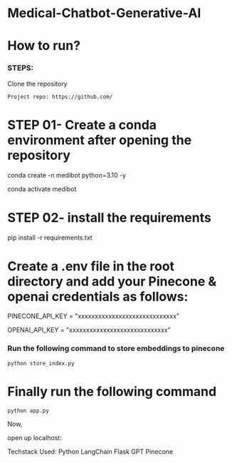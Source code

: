 # Medical-Chatbot-Generative-AI

# How to run?

### STEPS:
Clone the repository

```
Project repo: https://github.com/
```

# STEP 01- Create a conda environment after opening the repository

conda create -n medibot python=3.10 -y

conda activate medibot

# STEP 02- install the requirements

pip install -r requirements.txt

# Create a .env file in the root directory and add your Pinecone & openai credentials as follows:

PINECONE_API_KEY = "xxxxxxxxxxxxxxxxxxxxxxxxxxxxx"

OPENAI_API_KEY = "xxxxxxxxxxxxxxxxxxxxxxxxxxxxx"

### Run the following command to store embeddings to pinecone

```
python store_index.py
```

# Finally run the following command

```
python app.py
```

Now,

open up localhost:

Techstack Used:
Python
LangChain
Flask
GPT
Pinecone